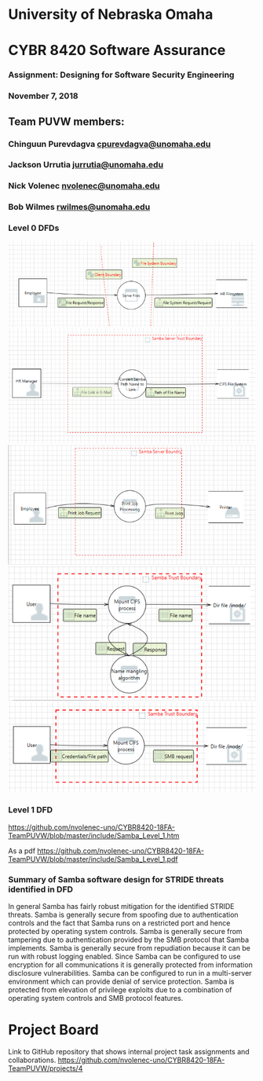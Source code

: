# University of Nebraska Omaha

# CYBR 8420 Software Assurance

### Assignment: Designing for Software Security Engineering
### November 7, 2018

## Team PUVW members:

### Chinguun Purevdagva <cpurevdagva@unomaha.edu>

### Jackson Urrutia <jurrutia@unomaha.edu>

### Nick Volenec <nvolenec@unomaha.edu>

### Bob Wilmes <rwilmes@unomaha.edu>


### Level 0 DFDs

  ![CRUD DFD0](https://github.com/nvolenec-uno/CYBR8420-18FA-TeamPUVW/blob/master/include/crud_dfd_level_0.PNG)
  ![email DFD0](https://github.com/nvolenec-uno/CYBR8420-18FA-TeamPUVW/blob/master/include/email_dfd_level_0.PNG)
  ![print DFD0](https://github.com/nvolenec-uno/CYBR8420-18FA-TeamPUVW/blob/master/include/print_dfd_level_0.PNG)
  ![search DFD0](https://github.com/nvolenec-uno/CYBR8420-18FA-TeamPUVW/blob/master/Notes/search_dfd_level_0.PNG)
  ![list DFD0](https://github.com/nvolenec-uno/CYBR8420-18FA-TeamPUVW/blob/master/Notes/list_dfd_level_0.PNG)

### Level 1 DFD

   <https://github.com/nvolenec-uno/CYBR8420-18FA-TeamPUVW/blob/master/include/Samba_Level_1.htm>

   As a pdf <https://github.com/nvolenec-uno/CYBR8420-18FA-TeamPUVW/blob/master/include/Samba_Level_1.pdf>


### Summary of Samba software design for STRIDE threats identified in DFD

  In general Samba has fairly robust mitigation for the identified STRIDE threats.  Samba is generally secure from spoofing due to
authentication controls and the fact that Samba runs on a restricted port and hence protected by operating system controls.  Samba is
generally secure from tampering due to authentication provided by the SMB protocol that Samba implements.  Samba is generally secure from
repudiation because it can be run with robust logging enabled.  Since Samba can be configured to use encryption for all communications
it is generally protected from information disclosure vulnerabilities.  Samba can be configured to run in a multi-server environment
which can provide denial of service protection.  Samba is protected from elevation of privilege exploits due to a combination of
operating system controls and SMB protocol features.



# Project Board
Link to GitHub repository that shows internal project task assignments and collaborations.
https://github.com/nvolenec-uno/CYBR8420-18FA-TeamPUVW/projects/4
